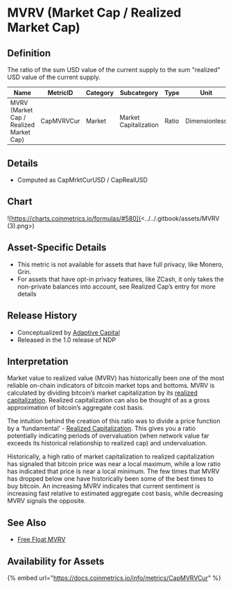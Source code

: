 # MVRV (Market Cap / Realized Market Cap)

## Definition

The ratio of the sum USD value of the current supply to the sum "realized" USD value of the current supply.

| Name                                    | MetricID   | Category | Subcategory           | Type  | Unit          | Interval |
| --------------------------------------- | ---------- | -------- | --------------------- | ----- | ------------- | -------- |
| MVRV (Market Cap / Realized Market Cap) | CapMVRVCur | Market   | Market Capitalization | Ratio | Dimensionless | 1 day    |

## Details

* Computed as CapMrktCurUSD / CapRealUSD

## Chart

![https://charts.coinmetrics.io/formulas/#580](<../../.gitbook/assets/MVRV (3).png>)

## Asset-Specific Details

* This metric is not available for assets that have full privacy, like Monero, Grin.
* For assets that have opt-in privacy features, like ZCash, it only takes the non-private balances into account, see Realized Cap’s entry for more details

## Release History

* Conceptualized by [Adaptive Capital](https://medium.com/adaptivecapital/bitcoin-market-value-to-realized-value-mvrv-ratio-3ebc914dbaee)
* Released in the 1.0 release of NDP

## Interpretation

Market value to realized value (MVRV) has historically been one of the most reliable on-chain indicators of bitcoin market tops and bottoms. MVRV is calculated by dividing bitcoin’s market capitalization by its [realized capitalization](https://coinmetrics.io/realized-capitalization/). Realized capitalization can also be thought of as a gross approximation of bitcoin’s aggregate cost basis. &#x20;

The intuition behind the creation of this ratio was to divide a price function by a ‘fundamental’ - [Realized Capitalization](caprealusd.md). This gives you a ratio potentially indicating periods of overvaluation (when network value far exceeds its historical relationship to realized cap) and undervaluation.

Historically, a high ratio of market capitalization to realized capitalization has signaled that bitcoin price was near a local maximum, while a low ratio has indicated that price is near a local minimum. The few times that MVRV has dropped below one have historically been some of the best times to buy bitcoin. An increasing MVRV indicates that current sentiment is increasing fast relative to estimated aggregate cost basis, while decreasing MVRV signals the opposite.

## See Also

* [Free Float MVRV](capmvrvff.md)

## Availability for Assets

{% embed url="https://docs.coinmetrics.io/info/metrics/CapMVRVCur" %}
